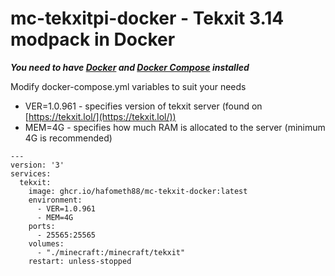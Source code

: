 # mc-tekxitpi-docker - Tekxit 3.14 modpack in Docker

***You need to have [Docker](https://docs.docker.com/engine/install/) and [Docker Compose](https://docs.docker.com/compose/install/linux/) installed***

Modify docker-compose.yml variables to suit your needs

* VER=1.0.961 - specifies version of tekxit server (found on [https://tekxit.lol/](https://tekxit.lol/))
* MEM=4G - specifies how much RAM is allocated to the server (minimum 4G is recommended)

```
---
version: '3'
services:
  tekxit:
    image: ghcr.io/hafometh88/mc-tekxit-docker:latest
    environment:
      - VER=1.0.961
      - MEM=4G
    ports:
      - 25565:25565
    volumes:
      - "./minecraft:/minecraft/tekxit"
    restart: unless-stopped
```
